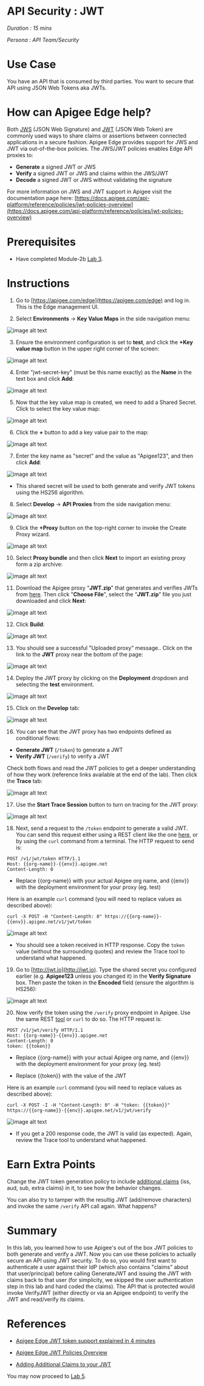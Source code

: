 # API Security : JWT

*Duration : 15 mins*

*Persona : API Team/Security*

# Use Case

You have an API that is consumed by third parties. You want to secure that API using JSON Web Tokens aka JWTs.

# How can Apigee Edge help?

Both [JWS](https://tools.ietf.org/html/rfc7515) (JSON Web Signature) and [JWT](https://tools.ietf.org/html/rfc7519) (JSON Web Token) are commonly used ways to share claims or assertions between connected applications in a secure fashion.  Apigee Edge provides support for JWS and JWT via out-of-the-box policies.  The JWS/JWT policies enables Edge API proxies to:

* **Generate** a signed JWT or JWS
* **Verify** a signed JWT or JWS and claims within the JWS/JWT
* **Decode** a signed JWT or JWS without validating the signature

For more information on JWS and JWT support in Apigee visit the documentation page here:
[https://docs.apigee.com/api-platform/reference/policies/jwt-policies-overview](https://docs.apigee.com/api-platform/reference/policies/jwt-policies-overview)

# Prerequisites

* Have completed Module-2b [Lab 3](../Lab%203).

# Instructions

1. Go to [https://apigee.com/edge](https://apigee.com/edge) and log in. This is the Edge management UI.

2. Select **Environments** → **Key Value Maps** in the side navigation menu:

![image alt text](./media/image_0.png)

3. Ensure the environment configuration is set to **test**, and click the **+Key value map** button in the upper right corner of the screen:

![image alt text](./media/image_1.png)

4. Enter "jwt-secret-key" (must be this name exactly) as the **Name** in the text box and click **Add**:

![image alt text](./media/image_2.png)

5. Now that the key value map is created, we need to add a Shared Secret.  Click to select the key value map:

![image alt text](./media/image_3.png)

6. Click the **+** button to add a key value pair to the map:

![image alt text](./media/image_4.png)

7. Enter the key name as "secret" and the value as "Apigee123", and then click **Add**:

![image alt text](./media/image_5.png)

* This shared secret will be used to both generate and verify JWT tokens using the HS256 algorithm.

8. Select **Develop** → **API Proxies** from the side navigation menu:

![image alt text](./media/image_6.png)

9. Click the **+Proxy** button on the top-right corner to invoke the Create Proxy wizard.

![image alt text](./media/image_7.png)

10. Select **Proxy bundle** and then click **Next** to import an existing proxy form a zip archive:

![image alt text](./media/image_8.png)

11. Download the Apigee proxy "**JWT.zip**" that generates and verifies JWTs from [here](./resources/JWT.zip?raw=true).  Then click "**Choose File**", select the “**JWT.zip**” file you just downloaded and click **Next**:

![image alt text](./media/image_9.png)

12. Click **Build**:

![image alt text](./media/image_10.png)

13. You should see a successful "Uploaded proxy" message..  Click on the link to the **JWT** proxy near the bottom of the page:

![image alt text](./media/image_11.png)

14. Deploy the JWT proxy by clicking on the **Deployment** dropdown and selecting the **test** environment.

![image alt text](./media/image_12.png)

15. Click on the **Develop** tab:

![image alt text](./media/image_13.png)

16. You can see that the JWT proxy has two endpoints defined as conditional flows: 

* **Generate JWT** (`/token`) to generate a JWT
* **Verify JWT** (`/verify`) to verify a JWT

Check both flows and read the JWT policies to get a deeper understanding of how they work (reference links available at the end of the lab).  Then click the **Trace** tab:

![image alt text](./media/image_14.png)

17. Use the **Start Trace Session** button to turn on tracing for the JWT proxy:

![image alt text](./media/image_15.png)

18. Next, send a request to the `/token` endpoint to generate a valid JWT. You can send this request either using a REST client like the one [here](https://apigee-restclient.appspot.com/), or by using the `curl` command from a terminal. The HTTP request to send is:

```
POST /v1/jwt/token HTTP/1.1
Host: {{org-name}}-{{env}}.apigee.net
Content-Length: 0
```

* Replace {{org-name}} with your actual Apigee org name, and {{env}} with the deployment environment for your proxy (eg. test)

Here is an example `curl` command (you will need to replace values as described above):
```
curl -X POST -H "Content-Length: 0" https://{{org-name}}-{{env}}.apigee.net/v1/jwt/token
```

![image alt text](./media/image_16.png)

* You should see a token received in HTTP response.  Copy the `token` value (without the surrounding quotes) and review the Trace tool to understand what happened.

19. Go to [http://jwt.io](http://jwt.io). Type the shared secret you configured earlier (e.g. **Apigee123** unless you changed it) in the **Verify Signature** box. Then paste the token in the **Encoded** field (ensure the algorithm is HS256):

![image alt text](./media/image_17.png)

20. Now verify the token using the `/verify` proxy endpoint in Apigee.  Use the same REST [tool](https://apigee-restclient.appspot.com/) or `curl` to do so.  The HTTP request is:

```
POST /v1/jwt/verify HTTP/1.1
Host: {{org-name}}-{{env}}.apigee.net
Content-Length: 0
token: {{token}}
```

* Replace {{org-name}} with your actual Apigee org name, and {{env}} with the deployment environment for your proxy (eg. test)

* Replace {{token}} with the value of the JWT

Here is an example `curl` command (you will need to replace values as described above):
```
curl -X POST -I -H "Content-Length: 0" -H "token: {{token}}" https://{{org-name}}-{{env}}.apigee.net/v1/jwt/verify
```

![image alt text](./media/image_18.png)

* If you get a 200 response code, the JWT is valid (as expected).  Again, review the Trace tool to understand what happened.

# Earn Extra Points

Change the JWT token generation policy to include [additional claims](https://docs.apigee.com/api-platform/reference/policies/generate-jwt-policy#additionalclaimsclaim) (iss, aud, sub, extra claims) in it, to see how the behavior changes.

You can also try to tamper with the resultig JWT (add/remove characters) and invoke the same `/verify` API call again.  What happens?

# Summary

In this lab, you learned how to use Apigee's out of the box JWT policies to both generate and verify a JWT.  Now you can use these policies to actually secure an API using JWT security.  To do so, you would first want to authenticate a user against their IdP (which also contains "claims" about that user/principal) before calling GenerateJWT and issuing the JWT with claims back to that user (for simplicity, we skipped the user authentication step in this lab and hard coded the claims). The API that is protected would invoke VerifyJWT (either directly or via an Apigee endpoint) to verify the JWT and read/verify its claims.

# References

* [Apigee Edge JWT token support explained in 4 minutes](https://youtu.be/mY5B6YlpkAY)

* [Apigee Edge JWT Policies Overview](https://docs.apigee.com/api-platform/reference/policies/jwt-policies-overview)

* [Adding Additional Claims to your JWT](https://docs.apigee.com/api-platform/reference/policies/generate-jwt-policy#additionalclaimsclaim)

You may now proceed to [Lab 5](../Lab%205).
